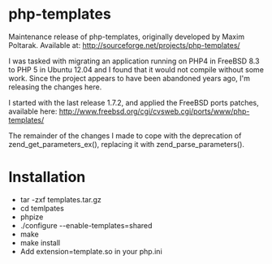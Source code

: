 php-templates
=============

Maintenance release of php-templates, originally developed by Maxim Poltarak. Available at: http://sourceforge.net/projects/php-templates/

I was tasked with migrating an application running on PHP4 in FreeBSD 8.3 to PHP 5 in Ubuntu 12.04 and I found that it would not compile without some work. Since the project appears to have been abandoned years ago, I'm releasing the changes here.

I started with the last release 1.7.2, and applied the FreeBSD ports patches, available here: http://www.freebsd.org/cgi/cvsweb.cgi/ports/www/php-templates/

The remainder of the changes I made to cope with the deprecation of zend_get_parameters_ex(), replacing it with zend_parse_parameters().

Installation
============
- tar -zxf templates.tar.gz
- cd temlpates
- phpize
- ./configure --enable-templates=shared
- make
- make install
- Add extension=template.so in your php.ini
